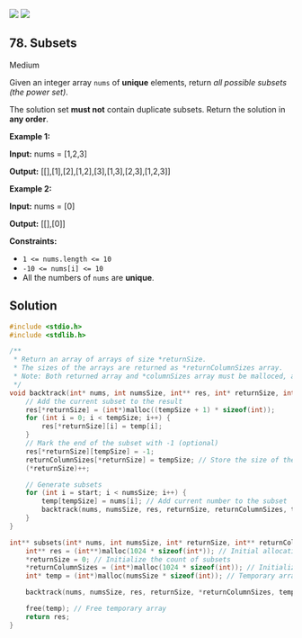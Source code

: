 [![](https://img.shields.io/github/stars/LeetCode-in-C/LeetCode-in-C?label=Stars&style=flat-square)](https://github.com/LeetCode-in-C/LeetCode-in-C)
[![](https://img.shields.io/github/forks/LeetCode-in-C/LeetCode-in-C?label=Fork%20me%20on%20GitHub%20&style=flat-square)](https://github.com/LeetCode-in-C/LeetCode-in-C/fork)

## 78\. Subsets

Medium

Given an integer array `nums` of **unique** elements, return _all possible subsets (the power set)_.

The solution set **must not** contain duplicate subsets. Return the solution in **any order**.

**Example 1:**

**Input:** nums = [1,2,3]

**Output:** [[],[1],[2],[1,2],[3],[1,3],[2,3],[1,2,3]]

**Example 2:**

**Input:** nums = [0]

**Output:** [[],[0]]

**Constraints:**

*   `1 <= nums.length <= 10`
*   `-10 <= nums[i] <= 10`
*   All the numbers of `nums` are **unique**.

## Solution

```c
#include <stdio.h>
#include <stdlib.h>

/**
 * Return an array of arrays of size *returnSize.
 * The sizes of the arrays are returned as *returnColumnSizes array.
 * Note: Both returned array and *columnSizes array must be malloced, assume caller calls free().
 */
void backtrack(int* nums, int numsSize, int** res, int* returnSize, int* returnColumnSizes, int* temp, int tempSize, int start) {
    // Add the current subset to the result
    res[*returnSize] = (int*)malloc((tempSize + 1) * sizeof(int));
    for (int i = 0; i < tempSize; i++) {
        res[*returnSize][i] = temp[i];
    }
    // Mark the end of the subset with -1 (optional)
    res[*returnSize][tempSize] = -1; 
    returnColumnSizes[*returnSize] = tempSize; // Store the size of the current subset
    (*returnSize)++;

    // Generate subsets
    for (int i = start; i < numsSize; i++) {
        temp[tempSize] = nums[i]; // Add current number to the subset
        backtrack(nums, numsSize, res, returnSize, returnColumnSizes, temp, tempSize + 1, i + 1);
    }
}

int** subsets(int* nums, int numsSize, int* returnSize, int** returnColumnSizes) {
    int** res = (int**)malloc(1024 * sizeof(int*)); // Initial allocation for up to 1024 subsets
    *returnSize = 0; // Initialize the count of subsets
    *returnColumnSizes = (int*)malloc(1024 * sizeof(int)); // Initialize sizes array
    int* temp = (int*)malloc(numsSize * sizeof(int)); // Temporary array for current subset

    backtrack(nums, numsSize, res, returnSize, *returnColumnSizes, temp, 0, 0);

    free(temp); // Free temporary array
    return res;
}
```